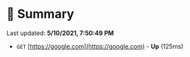 # 📖 Summary
Last updated: **5/10/2021, 7:50:49 PM**

- `GET` [https://google.com](https://google.com) - **Up** (125ms)
